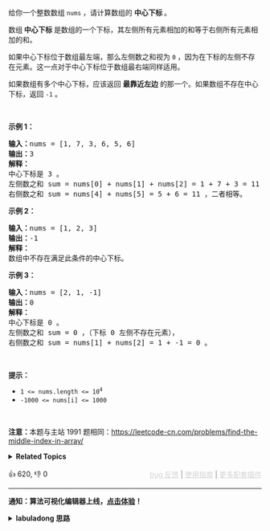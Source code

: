<p>给你一个整数数组&nbsp;<code>nums</code> ，请计算数组的 <strong>中心下标 </strong>。</p>

<p>数组<strong> 中心下标</strong><strong> </strong>是数组的一个下标，其左侧所有元素相加的和等于右侧所有元素相加的和。</p>

<p>如果中心下标位于数组最左端，那么左侧数之和视为 <code>0</code> ，因为在下标的左侧不存在元素。这一点对于中心下标位于数组最右端同样适用。</p>

<p>如果数组有多个中心下标，应该返回 <strong>最靠近左边</strong> 的那一个。如果数组不存在中心下标，返回 <code>-1</code> 。</p>

<p>&nbsp;</p>

<p><strong>示例 1：</strong></p>

<pre>
<strong>输入：</strong>nums = [1, 7, 3, 6, 5, 6]
<strong>输出：</strong>3
<strong>解释：</strong>
中心下标是 3 。
左侧数之和 sum = nums[0] + nums[1] + nums[2] = 1 + 7 + 3 = 11 ，
右侧数之和 sum = nums[4] + nums[5] = 5 + 6 = 11 ，二者相等。
</pre>

<p><strong>示例 2：</strong></p>

<pre>
<strong>输入：</strong>nums = [1, 2, 3]
<strong>输出：</strong>-1
<strong>解释：</strong>
数组中不存在满足此条件的中心下标。</pre>

<p><strong>示例 3：</strong></p>

<pre>
<strong>输入：</strong>nums = [2, 1, -1]
<strong>输出：</strong>0
<strong>解释：</strong>
中心下标是 0 。
左侧数之和 sum = 0 ，（下标 0 左侧不存在元素），
右侧数之和 sum = nums[1] + nums[2] = 1 + -1 = 0 。</pre>

<p>&nbsp;</p>

<p><strong>提示：</strong></p>

<ul> 
 <li><code>1 &lt;= nums.length &lt;= 10<sup>4</sup></code></li> 
 <li><code>-1000 &lt;= nums[i] &lt;= 1000</code></li> 
</ul>

<p>&nbsp;</p>

<p><strong>注意：</strong>本题与主站 1991 题相同：<a href="https://leetcode-cn.com/problems/find-the-middle-index-in-array/" target="_blank">https://leetcode-cn.com/problems/find-the-middle-index-in-array/</a></p>

<details><summary><strong>Related Topics</strong></summary>数组 | 前缀和</details><br>

<div>👍 620, 👎 0<span style='float: right;'><span style='color: gray;'><a href='https://github.com/labuladong/fucking-algorithm/discussions/939' target='_blank' style='color: lightgray;text-decoration: underline;'>bug 反馈</a> | <a href='https://labuladong.gitee.io/article/fname.html?fname=jb插件简介' target='_blank' style='color: lightgray;text-decoration: underline;'>使用指南</a> | <a href='https://labuladong.online/algo/images/others/%E5%85%A8%E5%AE%B6%E6%A1%B6.jpg' target='_blank' style='color: lightgray;text-decoration: underline;'>更多配套插件</a></span></span></div>

<div id="labuladong"><hr>

**通知：算法可视化编辑器上线，[点击体验](https://labuladong.online/algo/intro/visualize/)！**

<details><summary><strong>labuladong 思路</strong></summary>

<!-- vip -->
<!-- i_62b43720e4b07bd2d7b1b6dd -->

本题思路为 labuladong 网站会员专属，请 [点击这里](https://labuladong.online/algo/intro/site-vip/) 购买会员并查看各个插件的解锁方法。

若之前已经购买会员并成功解锁，现在却突然出现这个问题，请尝试重新手动刷新插件数据，操作方法见 [这里](https://labuladong.online/algo/intro/site-vip/)。

若依然无法解决问题，可以在 [会员购买页](https://labuladong.online/algo/intro/site-vip/) 文末加我微信直接反馈，如是 bug 我会立即修复。</details>
</div>




